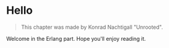 # Hello

> This chapter was made by Konrad Nachtigall "Unrooted".

Welcome in the Erlang part.
Hope you'll enjoy reading it.